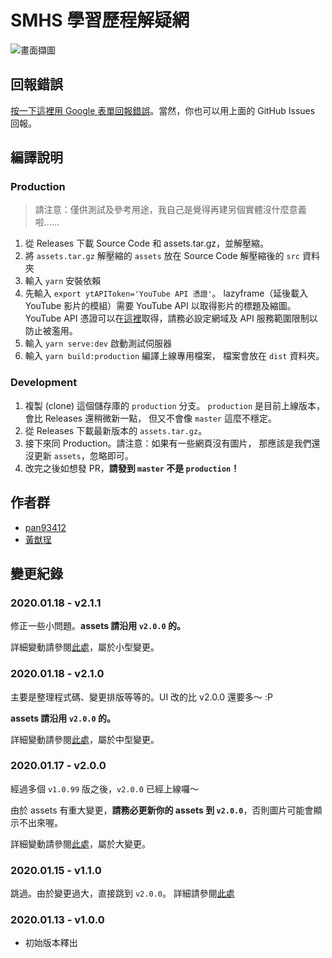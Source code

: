 # SMHS 學習歷程解疑網
![畫面擷圖](https://user-images.githubusercontent.com/28441561/72662060-f7da5e00-3a1c-11ea-855a-20ac446c5da0.png)

## 回報錯誤
[按一下這裡用 Google 表單回報錯誤](https://docs.google.com/forms/d/e/1FAIpQLScl0RVEabr0uaXxfPfCW_Jlz-Fd9MqUfXe0LXpvyeYW4syqeg/viewform)。當然，你也可以用上面的 GitHub Issues 回報。

## 編譯說明
### Production
> 請注意：僅供測試及參考用途，我自己是覺得再建另個實體沒什麼意義啦……

1. 從 Releases 下載 Source Code 和 assets.tar.gz，並解壓縮。
2. 將 `assets.tar.gz` 解壓縮的 `assets` 放在 Source Code 解壓縮後的 `src` 資料夾
3. 輸入 `yarn` 安裝依賴
4. 先輸入 `export ytAPIToken='YouTube API 憑證'`。
   lazyframe（延後載入 YouTube 影片的模組）需要 YouTube API 以取得影片的標題及縮圖。YouTube API 憑證可以在[這裡](https://developers.google.com/youtube/v3/getting-started)取得，請務必設定網域及 API 服務範圍限制以防止被濫用。
5. 輸入 `yarn serve:dev` 啟動測試伺服器
6. 輸入 `yarn build:production` 編譯上線專用檔案，
   檔案會放在 `dist` 資料夾。

### Development
1. 複製 (clone) 這個儲存庫的 `production` 分支。
   `production` 是目前上線版本，會比 Releases 還稍微新一點，
   但又不會像 `master` 這麼不穩定。
2. 從 Releases 下載最新版本的 `assets.tar.gz`。
3. 接下來同 Production。請注意：如果有一些網頁沒有圖片，
   那應該是我們還沒更新 `assets`，忽略即可。
4. 改完之後如想發 PR，**請發到 `master` 不是 `production`！**

## 作者群
- [pan93412](https://github.com/pan93412)
- [黃猷珵](https://github.com/youualan87)

## 變更紀錄
### 2020.01.18 - v2.1.1
修正一些小問題。**assets 請沿用 `v2.0.0` 的。**

詳細變動請參閱[此處](https://github.com/smhs-os-project/smhs-epf-faq/compare/v2.1.0...v2.1.1)，屬於小型變更。

### 2020.01.18 - v2.1.0
主要是整理程式碼、變更排版等等的。UI 改的比 v2.0.0 還要多～ :P

**assets 請沿用 `v2.0.0` 的。**

詳細變動請參閱[此處](https://github.com/smhs-os-project/smhs-epf-faq/compare/v2.0.0...v2.1.0)，屬於中型變更。

### 2020.01.17 - v2.0.0
經過多個 `v1.0.99` 版之後，`v2.0.0` 已經上線囉～

由於 assets 有重大變更，**請務必更新你的 assets 到 `v2.0.0`**，否則圖片可能會顯示不出來喔。

詳細變動請參閱[此處](https://github.com/smhs-os-project/smhs-epf-faq/compare/v1.0.0...v2.0.0)，屬於大變更。

### 2020.01.15 - v1.1.0
跳過。由於變更過大，直接跳到 `v2.0.0`。
詳細請參閱[此處](https://epf.imych.one/pages/History)

### 2020.01.13 - v1.0.0
- 初始版本釋出
